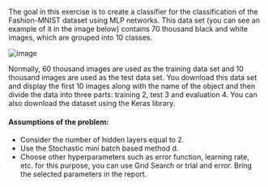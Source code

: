 The goal in this exercise is to create a classifier for the classification of the Fashion-MNIST dataset using MLP networks. This data set (you can see an example of it in the image below) contains 70 thousand black and white images, which are grouped into 10 classes.

![image](https://github.com/masoudrahimi39/Machine-Learning-Hands-On-Projects/assets/65596290/f2347bc2-d097-47b8-8f73-25d7c42fef00)

Normally, 60 thousand images are used as the training data set and 10 thousand images are used as the test data set. You download this data set and display the first 10 images along with the name of the object and then divide the data into three parts: training 2, test 3 and evaluation 4.
You can also download the dataset using the Keras library.

#### Assumptions of the problem:

- Consider the number of hidden layers equal to 2.
- Use the Stochastic mini batch based method d.
- Choose other hyperparameters such as error function, learning rate, etc. for this purpose, you can use Grid Search or trial and error. Bring the selected parameters in the report.
